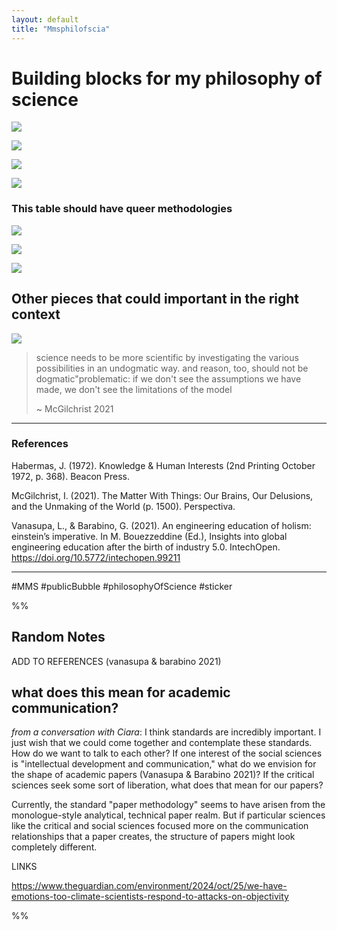 ```yaml
---
layout: default
title: "Mmsphilofscia"
---
```


# Building blocks for my philosophy of science

![](media/MMSPhilOfSciA_1.png)

![](media/MMSPhilOfSciA_2.png)

![](media/MMSPhilOfSciA_3.png)

![](media/MMSPhilOfSciA_5.png)

### This table should have queer methodologies
![](media/MMSPhilOfSciA_6.png)

![](media/cleanshot_2024-09-03-at-16-40-24@2x.png)


![](media/MMSPhilOfSciA_4.png)




## Other pieces that could important in the right context
![](media/MMSPhilOfSciA_7.png)


>science needs to be more scientific by investigating the various possibilities in an undogmatic way. and reason, too, should not be dogmatic"problematic: if we don't see the assumptions we have made, we don't see the limitations of the model 
>
>~ McGilchrist 2021






________
### References

Habermas, J. (1972). Knowledge & Human Interests (2nd Printing October 1972, p. 368). Beacon Press.

McGilchrist, I. (2021). The Matter With Things: Our Brains, Our Delusions, and the Unmaking of the World (p. 1500). Perspectiva.

Vanasupa, L., & Barabino, G. (2021). An engineering education of holism: einstein’s imperative. In M. Bouezzeddine (Ed.), Insights into global engineering education after the birth of industry 5.0. IntechOpen. https://doi.org/10.5772/intechopen.99211


________

#MMS #publicBubble
#philosophyOfScience #sticker







%%
## Random Notes

ADD TO REFERENCES (vanasupa & barabino 2021) 
## what does this mean for academic communication?
*from a conversation with Ciara*: I think standards are incredibly important. I just wish that we could come together and contemplate these standards. How do we want to talk to each other? If one interest of the social sciences is  "intellectual development and communication," what do we envision for the shape of academic papers (Vanasupa & Barabino 2021)? If the critical sciences seek some sort of liberation, what does that mean for our papers?

Currently, the standard "paper methodology" seems to have arisen from the monologue-style analytical, technical paper realm. But if particular sciences like the critical and social sciences focused more on the communication relationships that a paper creates, the structure of papers might look completely different. 

LINKS

https://www.theguardian.com/environment/2024/oct/25/we-have-emotions-too-climate-scientists-respond-to-attacks-on-objectivity

%%